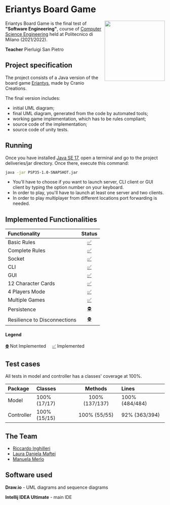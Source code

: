 # Eriantys Board Game
<!--[![License: MIT][license-image]][license]
![latest commit](https://img.shields.io/github/last-commit/S0NN1/ing-sw-2020-piemonti-pirovano-sonnino?color=red)
![latest release](https://img.shields.io/github/v/release/S0NN1/ing-sw-2020-piemonti-pirovano-sonnino?color=green)-->

<img src="https://img.dungeondice.it/49229-large_default/eriantys.jpg" width=190px height=190px align="right" />

Eriantys Board Game is the final test of **"Software Engineering"**, course of [Computer Science Engineering](https://ccs-informatica.elet.polimi.it/) held at Politecnico di Milano (2021/2022).

**Teacher** Pierluigi San Pietro


## Project specification
The project consists of a Java version of the board game [Eriantys](https://www.craniocreations.it/prodotto/eriantys/), made by Cranio Creations.

The final version includes:
* initial UML diagram;
* final UML diagram, generated from the code by automated tools;
* working game implementation, which has to be rules compliant;
* source code of the implementation;
* source code of unity tests.
## Running
Once you have installed [Java SE 17](https://docs.oracle.com/en/java/javase/17/), open a terminal and go to the project deliveries/jar directory. Once there, execute this command:
```bash
java -jar PSP35-1.0-SNAPSHOT.jar
```

* You'll have to choose if you want to launch server, CLI client or GUI client by typing the option number on your keyboard.
* In order to play, you'll have to launch at least one server and two clients.
* In order to play multiplayer from different locations port forwarding is needed.

## Implemented Functionalities
| Functionality                |                                                                        Status                                                                        |
|:-----------------------------|:----------------------------------------------------------------------------------------------------------------------------------------------------:|
| Basic Rules                  |         [✅](https://github.com/riccardoinghilleri/ing-sw-2022-Inghilleri-Maftei-Merlo/tree/main/src/main/java/it/polimi/ingsw/server/model)          |
| Complete Rules               |         [✅](https://github.com/riccardoinghilleri/ing-sw-2022-Inghilleri-Maftei-Merlo/tree/main/src/main/java/it/polimi/ingsw/server/model)          |
| Socket                       |            [✅](https://github.com/riccardoinghilleri/ing-sw-2022-Inghilleri-Maftei-Merlo/tree/main/src/main/java/it/polimi/ingsw/server)             |
| CLI                          |        [✅](https://github.com/riccardoinghilleri/ing-sw-2022-Inghilleri-Maftei-Merlo/blob/main/src/main/java/it/polimi/ingsw/client/Cli.java)        |
| GUI                          |          [✅](https://github.com/riccardoinghilleri/ing-sw-2022-Inghilleri-Maftei-Merlo/blob/main/src/main/java/it/polimi/ingsw/client/gui)           |
| 12 Character Cards           | [✅](https://github.com/riccardoinghilleri/ing-sw-2022-Inghilleri-Maftei-Merlo/blob/main/src/main/java/it/polimi/ingsw/server/model/BoardExpert.java) |
| 4 Players Mode               |         [✅](https://github.com/riccardoinghilleri/ing-sw-2022-Inghilleri-Maftei-Merlo/tree/main/src/main/java/it/polimi/ingsw/server/model)          |
| Multiple Games               |            [✅](https://github.com/riccardoinghilleri/ing-sw-2022-Inghilleri-Maftei-Merlo/tree/main/src/main/java/it/polimi/ingsw/server)             |
| Persistence                  |                                                                        [⛔]()                                                                         |
| Resilience to Disconnections |                                                                        [⛔]()                                                                         |

#### Legend
[⛔]() Not Implemented &nbsp;<!--&nbsp;&nbsp;&nbsp;[⚠️]() Implementing&nbsp;-->&nbsp;&nbsp;&nbsp;[✅]() Implemented


<!--
[![RED](http://placehold.it/15/f03c15/f03c15)](#)
[![YELLOW](http://placehold.it/15/ffdd00/ffdd00)](#)
[![GREEN](http://placehold.it/15/44bb44/44bb44)](#)
-->

## Test cases
All tests in model and controller has a classes' coverage at 100%.


| Package    | Classes      |    Methods     | Lines          |
|:-----------|:-------------|:--------------:|:---------------|
| Model      | 100% (17/17) | 100% (137/137) | 100% (484/484) |
| Controller | 100% (15/15) |  100% (55/55)  | 92% (363/394)  |


## The Team
* [Riccardo Inghilleri](https://github.com/riccardoinghilleri)
* [Laura Daniela Maftei](https://github.com/Daniela0610)
* [Manuela Merlo](https://github.com/ManuMerlo)

## Software used
**Draw.io** - UML diagrams and sequence diagrams

**Intellij IDEA Ultimate** - main IDE
<!--
## Copyright and license

Eriantys Board Game is copyrighted 2022.

Licensed under the **[MIT License](https://github.com/riccardoinghilleri/ing-sw-2022-inghilleri-maftei-merlo/blob/main/LICENSE)** ;
you may not use this software except in compliance with the License.


[license]: https://github.com/S0NN1/ing-sw-2020-piemonti-pirovano-sonnino/blob/master/LICENSE
[license-image]: https://img.shields.io/badge/License-MIT-blue.svg
[javadocs-image]: github/Artboard%202.png
[javadocs]: https://s0nn1.github.io/santorini-javadocs/
[installation-link]: https://github.com/S0NN1/ing-sw-2020-piemonti-pirovano-sonnino/wiki/Installation
[installation-image]: github/Artboard%201.png
[compiling-image]: github/Artboard%203.png
[compiling-link]: https://github.com/S0NN1/ing-sw-2020-piemonti-pirovano-sonnino/wiki/Compiling
[running-image]: github/Artboard%204.png
[running-link]: https://github.com/S0NN1/ing-sw-2020-piemonti-pirovano-sonnino/wiki/Running
[troubleshooting-link]: https://github.com/S0NN1/ing-sw-2020-piemonti-pirovano-sonnino/wiki/Troubleshooting
[troubleshooting-image]: github/Artboard%205.png-->